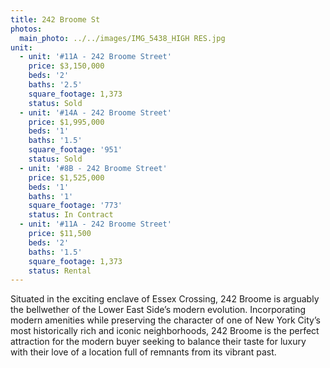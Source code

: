 ```yaml
---
title: 242 Broome St
photos:
  main_photo: ../../images/IMG_5438_HIGH RES.jpg
unit:
  - unit: '#11A - 242 Broome Street'
    price: $3,150,000
    beds: '2'
    baths: '2.5'
    square_footage: 1,373
    status: Sold
  - unit: '#14A - 242 Broome Street'
    price: $1,995,000
    beds: '1'
    baths: '1.5'
    square_footage: '951'
    status: Sold
  - unit: '#8B - 242 Broome Street'
    price: $1,525,000
    beds: '1'
    baths: '1'
    square_footage: '773'
    status: In Contract
  - unit: '#11A - 242 Broome Street'
    price: $11,500
    beds: '2'
    baths: '1.5'
    square_footage: 1,373
    status: Rental
---
```


Situated in the exciting enclave of Essex Crossing, 242 Broome is arguably the bellwether of the Lower East Side’s modern evolution. Incorporating modern amenities while preserving the character of one of New York City’s most historically rich and iconic neighborhoods, 242 Broome is the perfect attraction for the modern buyer seeking to balance their taste for luxury with their love of a location full of remnants from its vibrant past.
